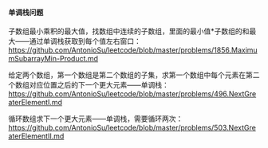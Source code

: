 #### 单调栈问题



子数组最小乘积的最大值，找数组中连续的子数组，里面的最小值*子数组的和最大——通过单调栈获取到每个值左右窗口：https://github.com/AntonioSu/leetcode/blob/master/problems/1856.MaximumSubarrayMin-Product.md

给定两个数组，第一个数组是第二个数组的子集，求第一个数组中每个元素在第二个数组对应位置之后的下一个更大元素——单调栈：https://github.com/AntonioSu/leetcode/blob/master/problems/496.NextGreaterElementI.md

循环数组求下一个更大元素——单调栈，需要循环两次：https://github.com/AntonioSu/leetcode/blob/master/problems/503.NextGreaterElementII.md